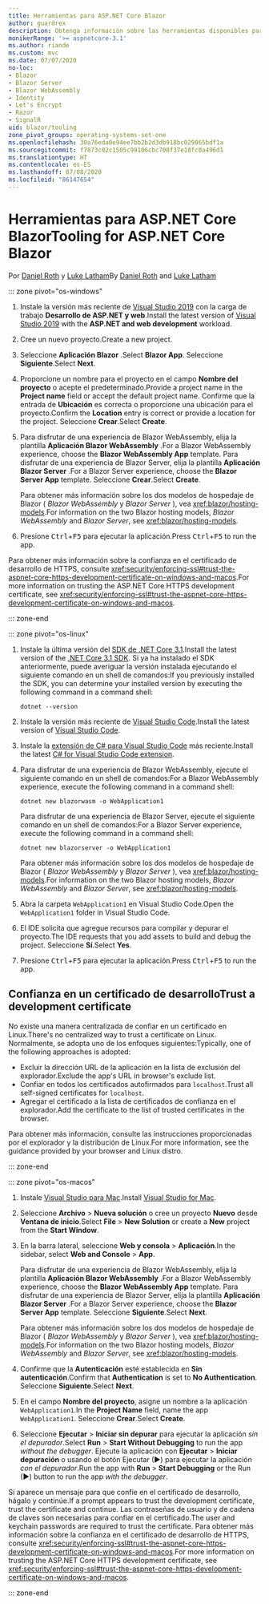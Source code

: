 ```yaml
---
title: Herramientas para ASP.NET Core Blazor
author: guardrex
description: Obtenga información sobre las herramientas disponibles para compilar aplicaciones de Blazor.
monikerRange: '>= aspnetcore-3.1'
ms.author: riande
ms.custom: mvc
ms.date: 07/07/2020
no-loc:
- Blazor
- Blazor Server
- Blazor WebAssembly
- Identity
- Let's Encrypt
- Razor
- SignalR
uid: blazor/tooling
zone_pivot_groups: operating-systems-set-one
ms.openlocfilehash: 30a76eda0e94ee7bb2b2d3db918bc029865bdf1a
ms.sourcegitcommit: f7873c02c1505c99106cbc708f37e18fc0a496d1
ms.translationtype: HT
ms.contentlocale: es-ES
ms.lasthandoff: 07/08/2020
ms.locfileid: "86147654"
---
```

# <a name="tooling-for-aspnet-core-blazor"></a><span data-ttu-id="efb82-103">Herramientas para ASP.NET Core Blazor</span><span class="sxs-lookup"><span data-stu-id="efb82-103">Tooling for ASP.NET Core Blazor</span></span>

<span data-ttu-id="efb82-104">Por [Daniel Roth](https://github.com/danroth27) y [Luke Latham](https://github.com/guardrex)</span><span class="sxs-lookup"><span data-stu-id="efb82-104">By [Daniel Roth](https://github.com/danroth27) and [Luke Latham](https://github.com/guardrex)</span></span>

::: zone pivot="os-windows"

1. <span data-ttu-id="efb82-105">Instale la versión más reciente de [Visual Studio 2019](https://visualstudio.microsoft.com/downloads/) con la carga de trabajo **Desarrollo de ASP.NET y web**.</span><span class="sxs-lookup"><span data-stu-id="efb82-105">Install the latest version of [Visual Studio 2019](https://visualstudio.microsoft.com/downloads/) with the **ASP.NET and web development** workload.</span></span>

1. <span data-ttu-id="efb82-106">Cree un nuevo proyecto.</span><span class="sxs-lookup"><span data-stu-id="efb82-106">Create a new project.</span></span>

1. <span data-ttu-id="efb82-107">Seleccione **Aplicación Blazor** .</span><span class="sxs-lookup"><span data-stu-id="efb82-107">Select **Blazor App**.</span></span> <span data-ttu-id="efb82-108">Seleccione **Siguiente**.</span><span class="sxs-lookup"><span data-stu-id="efb82-108">Select **Next**.</span></span>

1. <span data-ttu-id="efb82-109">Proporcione un nombre para el proyecto en el campo **Nombre del proyecto** o acepte el predeterminado.</span><span class="sxs-lookup"><span data-stu-id="efb82-109">Provide a project name in the **Project name** field or accept the default project name.</span></span> <span data-ttu-id="efb82-110">Confirme que la entrada de **Ubicación** es correcta o proporcione una ubicación para el proyecto.</span><span class="sxs-lookup"><span data-stu-id="efb82-110">Confirm the **Location** entry is correct or provide a location for the project.</span></span> <span data-ttu-id="efb82-111">Seleccione **Crear**.</span><span class="sxs-lookup"><span data-stu-id="efb82-111">Select **Create**.</span></span>

1. <span data-ttu-id="efb82-112">Para disfrutar de una experiencia de Blazor WebAssembly, elija la plantilla **Aplicación Blazor WebAssembly** .</span><span class="sxs-lookup"><span data-stu-id="efb82-112">For a Blazor WebAssembly experience, choose the **Blazor WebAssembly App** template.</span></span> <span data-ttu-id="efb82-113">Para disfrutar de una experiencia de Blazor Server, elija la plantilla **Aplicación Blazor Server** .</span><span class="sxs-lookup"><span data-stu-id="efb82-113">For a Blazor Server experience, choose the **Blazor Server App** template.</span></span> <span data-ttu-id="efb82-114">Seleccione **Crear**.</span><span class="sxs-lookup"><span data-stu-id="efb82-114">Select **Create**.</span></span>

   <span data-ttu-id="efb82-115">Para obtener más información sobre los dos modelos de hospedaje de Blazor ( *Blazor WebAssembly* y *Blazor Server* ), vea <xref:blazor/hosting-models>.</span><span class="sxs-lookup"><span data-stu-id="efb82-115">For information on the two Blazor hosting models, *Blazor WebAssembly* and *Blazor Server*, see <xref:blazor/hosting-models>.</span></span>

1. <span data-ttu-id="efb82-116">Presione <kbd>Ctrl</kbd>+<kbd>F5</kbd> para ejecutar la aplicación.</span><span class="sxs-lookup"><span data-stu-id="efb82-116">Press <kbd>Ctrl</kbd>+<kbd>F5</kbd> to run the app.</span></span>

<span data-ttu-id="efb82-117">Para obtener más información sobre la confianza en el certificado de desarrollo de HTTPS, consulte <xref:security/enforcing-ssl#trust-the-aspnet-core-https-development-certificate-on-windows-and-macos>.</span><span class="sxs-lookup"><span data-stu-id="efb82-117">For more information on trusting the ASP.NET Core HTTPS development certificate, see <xref:security/enforcing-ssl#trust-the-aspnet-core-https-development-certificate-on-windows-and-macos>.</span></span>

::: zone-end

::: zone pivot="os-linux"

1. <span data-ttu-id="efb82-118">Instale la última versión del [SDK de .NET Core 3.1](https://dotnet.microsoft.com/download/dotnet-core/3.1).</span><span class="sxs-lookup"><span data-stu-id="efb82-118">Install the latest version of the [.NET Core 3.1 SDK](https://dotnet.microsoft.com/download/dotnet-core/3.1).</span></span> <span data-ttu-id="efb82-119">Si ya ha instalado el SDK anteriormente, puede averiguar la versión instalada ejecutando el siguiente comando en un shell de comandos:</span><span class="sxs-lookup"><span data-stu-id="efb82-119">If you previously installed the SDK, you can determine your installed version by executing the following command in a command shell:</span></span>

   ```dotnetcli
   dotnet --version
   ```

1. <span data-ttu-id="efb82-120">Instale la versión más reciente de [Visual Studio Code](https://code.visualstudio.com/).</span><span class="sxs-lookup"><span data-stu-id="efb82-120">Install the latest version of [Visual Studio Code](https://code.visualstudio.com/).</span></span>

1. <span data-ttu-id="efb82-121">Instale la [extensión de C# para Visual Studio Code](https://marketplace.visualstudio.com/items?itemName=ms-dotnettools.csharp) más reciente.</span><span class="sxs-lookup"><span data-stu-id="efb82-121">Install the latest [C# for Visual Studio Code extension](https://marketplace.visualstudio.com/items?itemName=ms-dotnettools.csharp).</span></span>

1. <span data-ttu-id="efb82-122">Para disfrutar de una experiencia de Blazor WebAssembly, ejecute el siguiente comando en un shell de comandos:</span><span class="sxs-lookup"><span data-stu-id="efb82-122">For a Blazor WebAssembly experience, execute the following command in a command shell:</span></span>

   ```dotnetcli
   dotnet new blazorwasm -o WebApplication1
   ```

   <span data-ttu-id="efb82-123">Para disfrutar de una experiencia de Blazor Server, ejecute el siguiente comando en un shell de comandos:</span><span class="sxs-lookup"><span data-stu-id="efb82-123">For a Blazor Server experience, execute the following command in a command shell:</span></span>

   ```dotnetcli
   dotnet new blazorserver -o WebApplication1
   ```

   <span data-ttu-id="efb82-124">Para obtener más información sobre los dos modelos de hospedaje de Blazor ( *Blazor WebAssembly* y *Blazor Server* ), vea <xref:blazor/hosting-models>.</span><span class="sxs-lookup"><span data-stu-id="efb82-124">For information on the two Blazor hosting models, *Blazor WebAssembly* and *Blazor Server*, see <xref:blazor/hosting-models>.</span></span>

1. <span data-ttu-id="efb82-125">Abra la carpeta `WebApplication1` en Visual Studio Code.</span><span class="sxs-lookup"><span data-stu-id="efb82-125">Open the `WebApplication1` folder in Visual Studio Code.</span></span>

1. <span data-ttu-id="efb82-126">El IDE solicita que agregue recursos para compilar y depurar el proyecto.</span><span class="sxs-lookup"><span data-stu-id="efb82-126">The IDE requests that you add assets to build and debug the project.</span></span> <span data-ttu-id="efb82-127">Seleccione **Sí**.</span><span class="sxs-lookup"><span data-stu-id="efb82-127">Select **Yes**.</span></span>

1. <span data-ttu-id="efb82-128">Presione <kbd>Ctrl</kbd>+<kbd>F5</kbd> para ejecutar la aplicación.</span><span class="sxs-lookup"><span data-stu-id="efb82-128">Press <kbd>Ctrl</kbd>+<kbd>F5</kbd> to run the app.</span></span>

## <a name="trust-a-development-certificate"></a><span data-ttu-id="efb82-129">Confianza en un certificado de desarrollo</span><span class="sxs-lookup"><span data-stu-id="efb82-129">Trust a development certificate</span></span>

<span data-ttu-id="efb82-130">No existe una manera centralizada de confiar en un certificado en Linux.</span><span class="sxs-lookup"><span data-stu-id="efb82-130">There's no centralized way to trust a certificate on Linux.</span></span> <span data-ttu-id="efb82-131">Normalmente, se adopta uno de los enfoques siguientes:</span><span class="sxs-lookup"><span data-stu-id="efb82-131">Typically, one of the following approaches is adopted:</span></span>

* <span data-ttu-id="efb82-132">Excluir la dirección URL de la aplicación en la lista de exclusión del explorador.</span><span class="sxs-lookup"><span data-stu-id="efb82-132">Exclude the app's URL in browser's exclude list.</span></span>
* <span data-ttu-id="efb82-133">Confiar en todos los certificados autofirmados para `localhost`.</span><span class="sxs-lookup"><span data-stu-id="efb82-133">Trust all self-signed certificates for `localhost`.</span></span>
* <span data-ttu-id="efb82-134">Agregar el certificado a la lista de certificados de confianza en el explorador.</span><span class="sxs-lookup"><span data-stu-id="efb82-134">Add the certificate to the list of trusted certificates in the browser.</span></span>

<span data-ttu-id="efb82-135">Para obtener más información, consulte las instrucciones proporcionadas por el explorador y la distribución de Linux.</span><span class="sxs-lookup"><span data-stu-id="efb82-135">For more information, see the guidance provided by your browser and Linux distro.</span></span>

::: zone-end

::: zone pivot="os-macos"

1. <span data-ttu-id="efb82-136">Instale [Visual Studio para Mac](https://visualstudio.microsoft.com/vs/mac/).</span><span class="sxs-lookup"><span data-stu-id="efb82-136">Install [Visual Studio for Mac](https://visualstudio.microsoft.com/vs/mac/).</span></span>

1. <span data-ttu-id="efb82-137">Seleccione **Archivo** > **Nueva solución** o cree un proyecto **Nuevo** desde **Ventana de inicio**.</span><span class="sxs-lookup"><span data-stu-id="efb82-137">Select **File** > **New Solution** or create a **New** project from the **Start Window**.</span></span>

1. <span data-ttu-id="efb82-138">En la barra lateral, seleccione **Web y consola** > **Aplicación**.</span><span class="sxs-lookup"><span data-stu-id="efb82-138">In the sidebar, select **Web and Console** > **App**.</span></span>

   <span data-ttu-id="efb82-139">Para disfrutar de una experiencia de Blazor WebAssembly, elija la plantilla **Aplicación Blazor WebAssembly** .</span><span class="sxs-lookup"><span data-stu-id="efb82-139">For a Blazor WebAssembly experience, choose the **Blazor WebAssembly App** template.</span></span> <span data-ttu-id="efb82-140">Para disfrutar de una experiencia de Blazor Server, elija la plantilla **Aplicación Blazor Server** .</span><span class="sxs-lookup"><span data-stu-id="efb82-140">For a Blazor Server experience, choose the **Blazor Server App** template.</span></span> <span data-ttu-id="efb82-141">Seleccione **Siguiente**.</span><span class="sxs-lookup"><span data-stu-id="efb82-141">Select **Next**.</span></span>

   <span data-ttu-id="efb82-142">Para obtener más información sobre los dos modelos de hospedaje de Blazor ( *Blazor WebAssembly* y *Blazor Server* ), vea <xref:blazor/hosting-models>.</span><span class="sxs-lookup"><span data-stu-id="efb82-142">For information on the two Blazor hosting models, *Blazor WebAssembly* and *Blazor Server*, see <xref:blazor/hosting-models>.</span></span>

1. <span data-ttu-id="efb82-143">Confirme que la **Autenticación** esté establecida en **Sin autenticación**.</span><span class="sxs-lookup"><span data-stu-id="efb82-143">Confirm that **Authentication** is set to **No Authentication**.</span></span> <span data-ttu-id="efb82-144">Seleccione **Siguiente**.</span><span class="sxs-lookup"><span data-stu-id="efb82-144">Select **Next**.</span></span>

1. <span data-ttu-id="efb82-145">En el campo **Nombre del proyecto**, asigne un nombre a la aplicación `WebApplication1`.</span><span class="sxs-lookup"><span data-stu-id="efb82-145">In the **Project Name** field, name the app `WebApplication1`.</span></span> <span data-ttu-id="efb82-146">Seleccione **Crear**.</span><span class="sxs-lookup"><span data-stu-id="efb82-146">Select **Create**.</span></span>

1. <span data-ttu-id="efb82-147">Seleccione **Ejecutar** > **Iniciar sin depurar** para ejecutar la aplicación *sin el depurador*.</span><span class="sxs-lookup"><span data-stu-id="efb82-147">Select **Run** > **Start Without Debugging** to run the app *without the debugger*.</span></span> <span data-ttu-id="efb82-148">Ejecute la aplicación con **Ejecutar** > **Iniciar depuración** o usando el botón Ejecutar (&#9654;) para ejecutar la aplicación *con el depurador*.</span><span class="sxs-lookup"><span data-stu-id="efb82-148">Run the app with **Run** > **Start Debugging** or the Run (&#9654;) button to run the app *with the debugger*.</span></span>

<span data-ttu-id="efb82-149">Si aparece un mensaje para que confíe en el certificado de desarrollo, hágalo y continúe.</span><span class="sxs-lookup"><span data-stu-id="efb82-149">If a prompt appears to trust the development certificate, trust the certificate and continue.</span></span> <span data-ttu-id="efb82-150">Las contraseñas de usuario y de cadena de claves son necesarias para confiar en el certificado.</span><span class="sxs-lookup"><span data-stu-id="efb82-150">The user and keychain passwords are required to trust the certificate.</span></span> <span data-ttu-id="efb82-151">Para obtener más información sobre la confianza en el certificado de desarrollo de HTTPS, consulte <xref:security/enforcing-ssl#trust-the-aspnet-core-https-development-certificate-on-windows-and-macos>.</span><span class="sxs-lookup"><span data-stu-id="efb82-151">For more information on trusting the ASP.NET Core HTTPS development certificate, see <xref:security/enforcing-ssl#trust-the-aspnet-core-https-development-certificate-on-windows-and-macos>.</span></span>

::: zone-end
